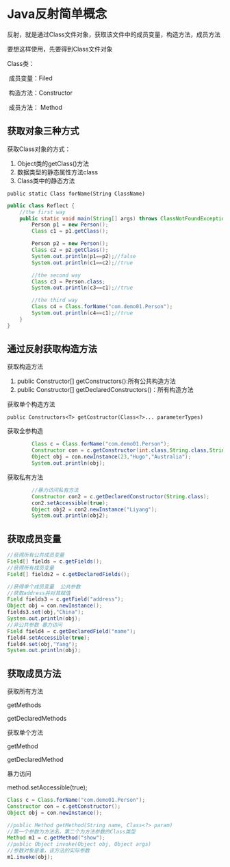 # Java反射简单概念




反射，就是通过Class文件对象，获取该文件中的成员变量，构造方法，成员方法



要想这样使用，先要得到Class文件对象

Class类：

​	成员变量：Filed

​	构造方法：Constructor

​	成员方法： Method

## 获取对象三种方式

获取Class对象的方式：

1. Object类的getClass()方法
2. 数据类型的静态属性方法class
3. Class类中的静态方法

`public static Class forName(String ClassName)`

```java
public class Reflect {
    //the first way
    public static void main(String[] args) throws ClassNotFoundException {
        Person p1 = new Person();
        Class c1 = p1.getClass();

        Person p2 = new Person();
        Class c2 = p2.getClass();
        System.out.println(p1==p2);//false
        System.out.println(c1==c2);//true

        //the second way
        Class c3 = Person.class;
        System.out.println(c3==c1);//true

        //the third way
        Class c4 = Class.forName("com.demo01.Person");
        System.out.println(c4==c1);//true
    }
}
```

## 通过反射获取构造方法

获取构造方法

1. public Constructor[] getConstructors():所有公共构造方法
2. public Constructor[] getDeclaredConstructors()：所有构造方法

获取单个构造方法

`public Constructors<T> getCostructor(Class<?>... parameterTypes)`

获取全参构造

```java
        Class c = Class.forName("com.demo01.Person");
        Constructor con = c.getConstructor(int.class,String.class,String.class);
        Object obj = con.newInstance(23,"Hugo","Australia");
        System.out.println(obj);
```

获取私有方法

```java
        //暴力访问私有方法
        Constructor con2 = c.getDeclaredConstructor(String.class);
        con2.setAccessible(true);
        Object obj2 = con2.newInstance("Liyang");
        System.out.println(obj2);
```

## 获取成员变量

```java
//获得所有公共成员变量
Field[] fields = c.getFields();
//获得所有成员变量
Field[] fields2 = c.getDeclaredFields();

//获得单个成员变量  公共参数
//获取address并对其赋值
Field fields3 = c.getField("address");
Object obj = con.newInstance();
fields3.set(obj,"China");
System.out.println(obj);
//非公共参数 暴力访问
Field field4 = c.getDeclaredField("name");
field4.setAccessible(true);
field4.set(obj,"Yang");
System.out.println(obj);
```

## 获取成员方法

获取所有方法

getMethods

getDeclaredMethods

获取单个方法

getMethod

getDeclaredMethod

暴力访问

method.setAccessible(true);

```java
Class c = Class.forName("com.demo01.Person");
Constructor con = c.getConstructor();
Object obj = con.newInstance();

//public Method getMethod(String name, Class<?> param)
//第一个参数为方法名，第二个为方法参数的Class类型
Method m1 = c.getMethod("show");
//public Object invoke(Object obj, Object args)
//参数对象是谁，该方法的实际参数
m1.invoke(obj);
```


